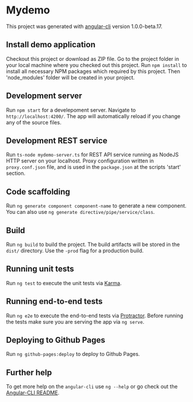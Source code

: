 # Mydemo

This project was generated with [angular-cli](https://github.com/angular/angular-cli) version 1.0.0-beta.17.

## Install demo application
Checkout this project or download as ZIP file. Go to the project folder in your local machine where you checked out this project. 
Run `npm install` to install all necessary NPM packages which required by this project. Then 'node_modules' folder will be created in your project.

## Development server
Run `npm start` for a develepoment server. Navigate to `http://localhost:4200/`. The app will automatically reload if you change any of the source files.

## Development REST service
Run `ts-node mydemo-server.ts` for REST API service running as NodeJS HTTP server on your localhost. 
Proxy configuration written in `proxy.conf.json` file, and is used in the `package.json` at the scripts 'start' section.

## Code scaffolding

Run `ng generate component component-name` to generate a new component. You can also use `ng generate directive/pipe/service/class`.

## Build

Run `ng build` to build the project. The build artifacts will be stored in the `dist/` directory. Use the `-prod` flag for a production build.

## Running unit tests

Run `ng test` to execute the unit tests via [Karma](https://karma-runner.github.io).

## Running end-to-end tests

Run `ng e2e` to execute the end-to-end tests via [Protractor](http://www.protractortest.org/). 
Before running the tests make sure you are serving the app via `ng serve`.

## Deploying to Github Pages

Run `ng github-pages:deploy` to deploy to Github Pages.

## Further help

To get more help on the `angular-cli` use `ng --help` or go check out the [Angular-CLI README](https://github.com/angular/angular-cli/blob/master/README.md).
